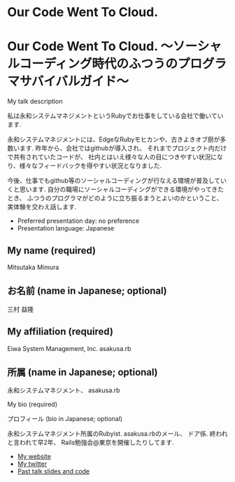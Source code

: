 # Our Code Went To Cloud.
# Our Code Went To Cloud. 〜ソーシャルコーディング時代のふつうのプログラマサバイバルガイド〜

My talk description

私は永和システムマネジメントというRubyでお仕事をしている会社で働いています.

永和システムマネジメントには、EdgeなRubyモヒカンや、古きよきオブ厨が多数います.
昨年から、会社ではgithubが導入され、 それまでプロジェクト内だけで共有されていたコードが、
社内とはいえ様々な人の目につきやすい状況になり、様々なフィードバックを得やすい状況となりました.

今後、仕事でもgithub等のソーシャルコーディングが行なえる環境が普及していくと思います.
自分の職場にソーシャルコーディングができる環境がやってきたとき、
ふつうのプログラマがどのように立ち振るまうとよいのかということ、
実体験を交わえ話します.


- Preferred presentation day: no preference
- Presentation language: Japanese

## My name (required)
Mitsutaka Mimura
## お名前 (name in Japanese; optional)
三村 益隆

## My affiliation (required)
Eiwa System Management, Inc.
asakusa.rb

## 所属 (name in Japanese; optional)
永和システムマネジメント、 asakusa.rb

My bio (required)

プロフィール (bio in Japanese; optional)

永和システムマネジメント所属のRubyist.
asakusa.rbのメール、 ドア係.
終われと言われて早2年、 Rails勉強会@東京を開催したりしてます.

- [My website](http://takkanm.github.com/)
- [My twitter](https://twitter.com/#!/takkanm)
- [Past talk slides and code](http://coderwall.com/takkanm)
